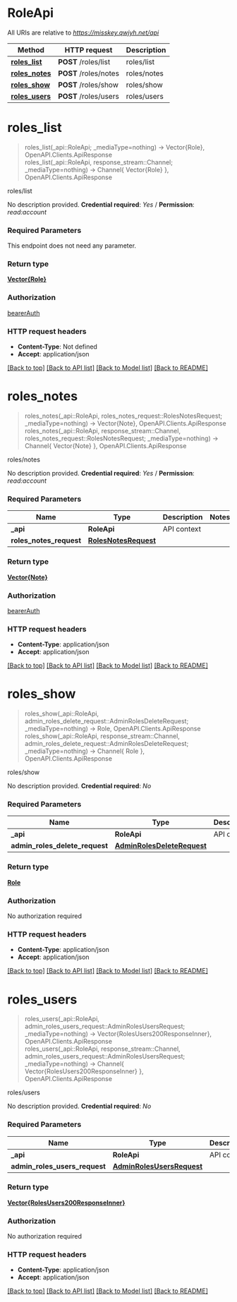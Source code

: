 # RoleApi

All URIs are relative to *https://misskey.qwjyh.net/api*

Method | HTTP request | Description
------------- | ------------- | -------------
[**roles_list**](RoleApi.md#roles_list) | **POST** /roles/list | roles/list
[**roles_notes**](RoleApi.md#roles_notes) | **POST** /roles/notes | roles/notes
[**roles_show**](RoleApi.md#roles_show) | **POST** /roles/show | roles/show
[**roles_users**](RoleApi.md#roles_users) | **POST** /roles/users | roles/users


# **roles_list**
> roles_list(_api::RoleApi; _mediaType=nothing) -> Vector{Role}, OpenAPI.Clients.ApiResponse <br/>
> roles_list(_api::RoleApi, response_stream::Channel; _mediaType=nothing) -> Channel{ Vector{Role} }, OpenAPI.Clients.ApiResponse

roles/list

No description provided.  **Credential required**: *Yes* / **Permission**: *read:account*

### Required Parameters
This endpoint does not need any parameter.

### Return type

[**Vector{Role}**](Role.md)

### Authorization

[bearerAuth](../README.md#bearerAuth)

### HTTP request headers

 - **Content-Type**: Not defined
 - **Accept**: application/json

[[Back to top]](#) [[Back to API list]](../README.md#api-endpoints) [[Back to Model list]](../README.md#models) [[Back to README]](../README.md)

# **roles_notes**
> roles_notes(_api::RoleApi, roles_notes_request::RolesNotesRequest; _mediaType=nothing) -> Vector{Note}, OpenAPI.Clients.ApiResponse <br/>
> roles_notes(_api::RoleApi, response_stream::Channel, roles_notes_request::RolesNotesRequest; _mediaType=nothing) -> Channel{ Vector{Note} }, OpenAPI.Clients.ApiResponse

roles/notes

No description provided.  **Credential required**: *Yes* / **Permission**: *read:account*

### Required Parameters

Name | Type | Description  | Notes
------------- | ------------- | ------------- | -------------
 **_api** | **RoleApi** | API context | 
**roles_notes_request** | [**RolesNotesRequest**](RolesNotesRequest.md)|  | 

### Return type

[**Vector{Note}**](Note.md)

### Authorization

[bearerAuth](../README.md#bearerAuth)

### HTTP request headers

 - **Content-Type**: application/json
 - **Accept**: application/json

[[Back to top]](#) [[Back to API list]](../README.md#api-endpoints) [[Back to Model list]](../README.md#models) [[Back to README]](../README.md)

# **roles_show**
> roles_show(_api::RoleApi, admin_roles_delete_request::AdminRolesDeleteRequest; _mediaType=nothing) -> Role, OpenAPI.Clients.ApiResponse <br/>
> roles_show(_api::RoleApi, response_stream::Channel, admin_roles_delete_request::AdminRolesDeleteRequest; _mediaType=nothing) -> Channel{ Role }, OpenAPI.Clients.ApiResponse

roles/show

No description provided.  **Credential required**: *No*

### Required Parameters

Name | Type | Description  | Notes
------------- | ------------- | ------------- | -------------
 **_api** | **RoleApi** | API context | 
**admin_roles_delete_request** | [**AdminRolesDeleteRequest**](AdminRolesDeleteRequest.md)|  | 

### Return type

[**Role**](Role.md)

### Authorization

No authorization required

### HTTP request headers

 - **Content-Type**: application/json
 - **Accept**: application/json

[[Back to top]](#) [[Back to API list]](../README.md#api-endpoints) [[Back to Model list]](../README.md#models) [[Back to README]](../README.md)

# **roles_users**
> roles_users(_api::RoleApi, admin_roles_users_request::AdminRolesUsersRequest; _mediaType=nothing) -> Vector{RolesUsers200ResponseInner}, OpenAPI.Clients.ApiResponse <br/>
> roles_users(_api::RoleApi, response_stream::Channel, admin_roles_users_request::AdminRolesUsersRequest; _mediaType=nothing) -> Channel{ Vector{RolesUsers200ResponseInner} }, OpenAPI.Clients.ApiResponse

roles/users

No description provided.  **Credential required**: *No*

### Required Parameters

Name | Type | Description  | Notes
------------- | ------------- | ------------- | -------------
 **_api** | **RoleApi** | API context | 
**admin_roles_users_request** | [**AdminRolesUsersRequest**](AdminRolesUsersRequest.md)|  | 

### Return type

[**Vector{RolesUsers200ResponseInner}**](RolesUsers200ResponseInner.md)

### Authorization

No authorization required

### HTTP request headers

 - **Content-Type**: application/json
 - **Accept**: application/json

[[Back to top]](#) [[Back to API list]](../README.md#api-endpoints) [[Back to Model list]](../README.md#models) [[Back to README]](../README.md)

